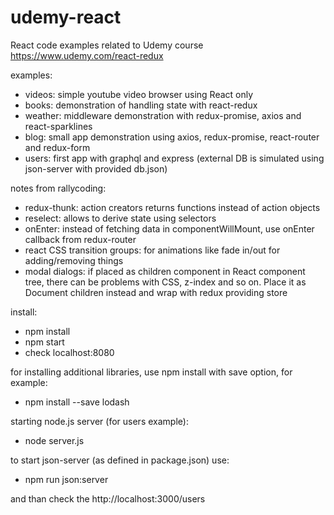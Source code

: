 # udemy-react
React code examples related to Udemy course https://www.udemy.com/react-redux

examples:

- videos: simple youtube video browser using React only
- books: demonstration of handling state with react-redux
- weather: middleware demonstration with redux-promise, axios and react-sparklines
- blog: small app demonstration using axios, redux-promise, react-router and redux-form
- users: first app with graphql and express (external DB is simulated using json-server with provided db.json)

notes from rallycoding:

- redux-thunk: action creators returns functions instead of action objects
- reselect: allows to derive state using selectors
- onEnter: instead of fetching data in componentWillMount, use onEnter callback from redux-router
- react CSS transition groups: for animations like fade in/out for adding/removing things
- modal dialogs: if placed as children component in React component tree, there can be problems with CSS, z-index and so on. Place it as Document children instead and wrap with redux providing store

install:

- npm install
- npm start
- check localhost:8080

for installing additional libraries, use npm install with save option, for example:

- npm install --save lodash

starting node.js server (for users example):

- node server.js

to start json-server (as defined in package.json) use:

- npm run json:server

and than check the http://localhost:3000/users

